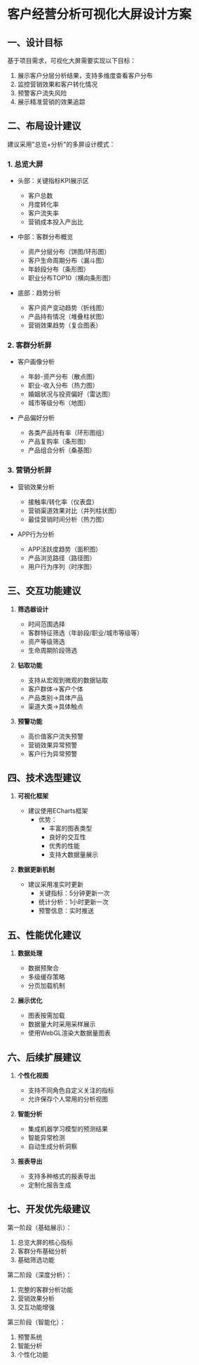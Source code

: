 # 客户经营分析可视化大屏设计方案

## 一、设计目标

基于项目需求，可视化大屏需要实现以下目标：
1. 展示客户分层分析结果，支持多维度查看客户分布
2. 监控营销效果和客户转化情况
3. 预警客户流失风险
4. 展示精准营销的效果追踪

## 二、布局设计建议

建议采用"总览+分析"的多屏设计模式：

### 1. 总览大屏
- 头部：关键指标KPI展示区
  * 客户总数
  * 月度转化率
  * 客户流失率
  * 营销成本投入产出比

- 中部：客群分布概览
  * 资产分层分布（饼图/环形图）
  * 客户生命周期分布（漏斗图）
  * 年龄段分布（条形图）
  * 职业分布TOP10（横向条形图）

- 底部：趋势分析
  * 客户资产变动趋势（折线图）
  * 产品持有情况（堆叠柱状图）
  * 营销效果趋势（复合图表）

### 2. 客群分析屏
- 客户画像分析
  * 年龄-资产分布（散点图）
  * 职业-收入分布（热力图）
  * 婚姻状况与投资偏好（雷达图）
  * 城市等级分布（地图）

- 产品偏好分析
  * 各类产品持有率（环形图组）
  * 产品复购率（条形图）
  * 产品组合分析（桑基图）

### 3. 营销分析屏
- 营销效果分析
  * 接触率/转化率（仪表盘）
  * 营销渠道效果对比（并列柱状图）
  * 最佳营销时间分析（热力图）

- APP行为分析
  * APP活跃度趋势（面积图）
  * 产品浏览路径（路径图）
  * 用户行为序列（时序图）

## 三、交互功能建议

1. **筛选器设计**
   - 时间范围选择
   - 客群特征筛选（年龄段/职业/城市等级等）
   - 资产等级筛选
   - 生命周期阶段筛选

2. **钻取功能**
   - 支持从宏观到微观的数据钻取
   - 客户群体→客户个体
   - 产品类别→具体产品
   - 渠道大类→具体触点

3. **预警功能**
   - 高价值客户流失预警
   - 营销效果异常预警
   - 客户行为异常预警

## 四、技术选型建议

1. **可视化框架**
   - 建议使用ECharts框架
     * 优势：
       - 丰富的图表类型
       - 良好的交互性
       - 优秀的性能
       - 支持大数据量展示

2. **数据更新机制**
   - 建议采用准实时更新
     * 关键指标：5分钟更新一次
     * 统计分析：1小时更新一次
     * 预警信息：实时推送

## 五、性能优化建议

1. **数据处理**
   - 数据预聚合
   - 多级缓存策略
   - 分页加载机制

2. **展示优化**
   - 图表按需加载
   - 数据量大时采用采样展示
   - 使用WebGL渲染大数据量图表

## 六、后续扩展建议

1. **个性化视图**
   - 支持不同角色自定义关注的指标
   - 允许保存个人常用的分析视图

2. **智能分析**
   - 集成机器学习模型的预测结果
   - 智能异常检测
   - 自动生成分析洞察

3. **报表导出**
   - 支持多种格式的报表导出
   - 定制化报告生成

## 七、开发优先级建议

第一阶段（基础展示）：
1. 总览大屏的核心指标
2. 客群分布基础分析
3. 基础筛选功能

第二阶段（深度分析）：
1. 完整的客群分析功能
2. 营销效果分析
3. 交互功能增强

第三阶段（智能化）：
1. 预警系统
2. 智能分析
3. 个性化功能 